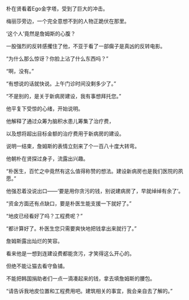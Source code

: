 朴在贤看着Ego金字塔，受到了巨大的冲击。

梅丽莎旁边，一个完全意想不到的人物正跪伏在那里。

‘这个人’竟然是詹姆斯的心腹？

一股强烈的反转感攫住了他，不亚于看了一部瘸子是真凶的反转电影。

“为什么那么惊讶？你脸上沾了什么东西吗？”

“啊，没有。”

“有想说的话就快说。上午门诊时间没剩多少了。”

“不是别的，是关于新病房建设，我有事想拜托您。”

他平复下受惊的心绪，开始说明。

他解释了通过众筹为脑积水患儿筹集了治疗费，

以及想将超出目标金额的治疗费用于新病房的建设。

说明一结束，詹姆斯的表情立刻来了个一百八十度大转弯。

他朝朴在贤探过身子，流露出兴趣。

“朴医生，百忙之中竟然有这么值得称赞的想法。建设新病房也是我们医院的夙愿。”

他强忍着没说出口——‘要是用你贪污的钱，别说建病房了，早就绰绰有余了’。

“资金方面还有点缺口，要是朴医生能支援一下就好了。”

“地皮已经看好了吗？工程费呢？”

“都计算好了。朴医生您只需要爽快地把钱拿出来就行了。”

詹姆斯露出灿烂的笑容。

看来他是一想到连建设费都能贪污，才笑得这么开心的。

但绝不能让猫去看守鱼铺。

不能把韩国捐助者们一点一滴凑起来的钱，拿去填詹姆斯的腰包。

“请告诉我地皮位置和工程费用吧。建筑相关的事宜，我会亲自去了解的。”